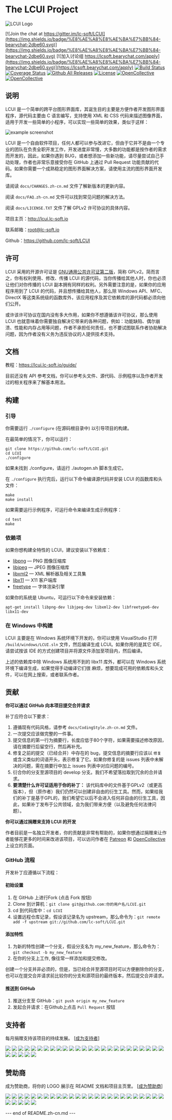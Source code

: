 # The LCUI Project

![LCUI Logo](https://lcui.lc-soft.io/static/images/lcui-logo-lg.png)

[![Join the chat at https://gitter.im/lc-soft/LCUI](https://img.shields.io/badge/%E8%AE%A8%E8%AE%BA%E7%BB%84-bearychat-2dbe60.svg)](https://img.shields.io/badge/%E8%AE%A8%E8%AE%BA%E7%BB%84-bearychat-2dbe60.svg)
[![加入讨论组 https://lcsoft.bearychat.com/apply](https://img.shields.io/badge/%E8%AE%A8%E8%AE%BA%E7%BB%84-bearychat-2dbe60.svg)](https://lcsoft.bearychat.com/apply)
[![Build Status](https://travis-ci.org/lc-soft/LCUI.png?branch=master)](https://travis-ci.org/lc-soft/LCUI)
[![Coverage Status](https://coveralls.io/repos/github/lc-soft/LCUI/badge.svg?branch=develop)](https://coveralls.io/github/lc-soft/LCUI?branch=develop)
[![Github All Releases](https://img.shields.io/github/downloads/lc-soft/LCUI/total.svg)](https://github.com/lc-soft/LCUI/releases)
[![License](https://img.shields.io/badge/license-GPLv2-blue.svg)](http://www.gnu.org/licenses/old-licenses/gpl-2.0.html)
[![OpenCollective](https://opencollective.com/lcui/backers/badge.svg)](#backers) 
[![OpenCollective](https://opencollective.com/lcui/sponsors/badge.svg)](#sponsors)

## 说明

LCUI 是一个简单的跨平台图形界面库，其诞生目的主要是方便作者开发图形界面程序，源代码主要由 C 语言编写，支持使用 XML 和 CSS 代码来描述图像界面，适用于开发一些简单的小程序，可以实现一些简单的效果，类似于这样：

![example screenshot](https://lcui.lc-soft.io/static/images/feature-screenshot-02.png)

LCUI 是一个自由软件项目，任何人都可以参与改进它，但由于它并不是由一个专业的团队在负责全职开发工作，开发进度非常慢，大多数的功能都是按作者的需求而开发的，因此，如果你遇到 BUG，或者想添加一些新功能，请尽量尝试自己手动处理，作者也非常乐意接受你在 GitHub 上通过 Pull Request 功能贡献的代码。如果你需要一个成熟稳定的图形界面解决方案，请使用主流的图形界面开发库。

请阅读 `docs/CHANGES.zh-cn.md` 文件了解新版本的更新内容。

阅读 `docs/FAQ.zh-cn.md` 文件可以找到常见问题的解决方法。

阅读 `docs/LICENSE.TXT`  文件了解 GPLv2 许可协议的具体内容。

项目主页：http://lcui.lc-soft.io

联系邮箱：root@lc-soft.io

Github：https://github.com/lc-soft/LCUI

## 许可

LCUI 采用的开源许可证是 [GNU通用公共许可证第二版](http://www.gnu.org/licenses/gpl-2.0.html)，简称 GPLv2。简而言之，你有权利使用、修改、传播 LCUI 的源代码，当你传播给其他人时，你也必须让他们对你传播的 LCUI 副本拥有同样的权利。另外需要注意的是，如果你的应用程序用到了 LCUI 的代码，并且想传播给其他人，那么除 Windows API、MFC、DirectX 等这类系统级的函数库外，该应用程序及其它依赖库的源代码都必须向他们公开。

或许该许可协议在国内没有多大作用，如果你不想遵循该许可协议，那么使用 LCUI 也就意味着你需要独自解决它带来的各种问题，例如：功能缺陷、偶尔崩溃、性能和内存占用等问题，作者不承担任何责任，也不要试图联系作者协助解决问题，因为作者没有义务为违反协议的人提供技术支持。

## 文档

教程：https://lcui.lc-soft.io/guide/

目前还没有 API 参考文档，你可以参考头文件、源代码、示例程序以及作者开发过的相关程序来了解基本用法。

## 构建

### 引导

你需要运行 `./configure` (在源码根目录中) 以引导项目的构建。

在最简单的情况下，你可以运行：

	git clone https://github.com/lc-soft/LCUI.git
	cd LCUI
	./configure

如果未找到 ./configure，请运行 ./autogen.sh 脚本生成它。

在 `./configure` 执行完后，运行以下命令编译源代码并安装 LCUI 的函数库和头文件：

	make
	make install

如果需要运行示例程序，可运行命令来编译生成示例程序：

	cd test
	make

### 依赖项

如果你想构建全特性的 LCUI，建议安装以下依赖库：

 * [libpng](http://www.libpng.org/pub/png/libpng.html) — PNG 图像压缩库
 * [libjpeg](http://www.ijg.org/) — JPEG 图像压缩库
 * [libxml2](http://xmlsoft.org/) — XML 解析器及相关工具集
 * [libx11](https://www.x.org/) — X11 客户端库
 * [freetype](https://www.freetype.org/) — 字体渲染引擎

如果你的系统是 Ubuntu，可运行以下命令来安装依赖：

	apt-get install libpng-dev libjpeg-dev libxml2-dev libfreetype6-dev libx11-dev


### 在 Windows 中构建

LCUI 主要是在 Windows 系统环境下开发的，你可以使用 VisualStudio 打开 `/build/windows/LCUI.sln` 文件，然后编译生成 LCUI。如果你用的是其它 IDE，请尝试按该 IDE 的方式创建项目并将源文件添加至项目内，然后编译。

上述的依赖库中除 Windows 系统用不到的 libx11 库外，都可以在 Windows 系统环境下编译生成，如果觉得手动编译它们很 麻烦，想要现成可用的依赖库和头文件，可以在网上搜索，或者联系作者。

## 贡献

**你可以通过 GitHub 向本项目提交合并请求**

补丁应符合以下要求：

1. 遵循现有代码风格，请参考 `docs/CodingStyle.zh-cn.md` 文件。
2. 一次提交应该做完整的一件事。
3. 提交信息的第一行为摘要行，长度应低于80个字符，如果需要描述修改原因，请在摘要行后留空行，然后再补充。
4. 修复之前的提交（已经合并）中存在的 bug，提交信息的摘要行应该以 `修复` 或含义类似的词语开头，表示修复了它。如果你修复的是 issues 列表中未解决的问题，需在摘要行中加上 issues 列表中对应问题的编号。
5. 衍合你的分支至源项目的 develop 分支。我们不希望落拉取到冗余的合并请求。
6. **要清楚什么许可证适用于你的补丁：** 该代码库中的文件基于GPLv2（或更高版本），但（原作者）我们仍然可以创建非自由的衍生工具。然而，如果给我们的补丁是基于GPL的，我们希望它以后不会进入任何非自由的衍生工具，因此，如果补丁发布于公共领域，会为我们带来方便（以及避免任何法律问题）。

**你可以通过捐赠来支持 LCUI 的开发**

作者目前是一名独立开发者，你的贡献是非常有帮助的，如果你想通过捐赠来让作者能够花更多的时间来改进该项目，可以访问作者在 [Patreon](https://www.patreon.com/lcsoft) 和 [OpenCollective](https://opencollective.com/lcui) 上设立的页面。
### GitHub 流程

开发补丁应遵循以下流程：

#### 初始设置

1. 在 GitHub 上进行Fork (点击 Fork 按钮)
2. Clone 到计算机：`git clone git@github.com:你的用户名/LCUI.git`
3. cd 到代码库中：`cd LCUI`
4. 设置远程仓库记录，假设该记录名为 upstream，那么命令为：`git remote add -f upstream git://github.com/lc-soft/LCUI.git`

#### 添加特性

1. 为新的特性创建一个分支，假设分支名为 my_new_feature，那么命令为：`git checkout -b my_new_feature`
2. 在你的分支上工作, 像往常一样添加和提交修改。

创建一个分支并非必须的，但是，当已经合并至源项目时可以方便删除你的分支，也可以在提交合并请求前比较你的分支和源项目的最终版本，然后提交合并请求。

#### 推送到 GitHub

1. 推送分支至 GitHub：`git push origin my_new_feature`
2. 发起合并请求：在Github上点击 `Pull Request` 按钮

## 支持者

每月捐赠支持该项目的持续发展。 [[成为支持者](https://opencollective.com/lcui#backer)]

<a href="https://opencollective.com/lcui/backer/0/website" target="_blank"><img src="https://opencollective.com/lcui/backer/0/avatar.svg"></a>
<a href="https://opencollective.com/lcui/backer/1/website" target="_blank"><img src="https://opencollective.com/lcui/backer/1/avatar.svg"></a>
<a href="https://opencollective.com/lcui/backer/2/website" target="_blank"><img src="https://opencollective.com/lcui/backer/2/avatar.svg"></a>
<a href="https://opencollective.com/lcui/backer/3/website" target="_blank"><img src="https://opencollective.com/lcui/backer/3/avatar.svg"></a>
<a href="https://opencollective.com/lcui/backer/4/website" target="_blank"><img src="https://opencollective.com/lcui/backer/4/avatar.svg"></a>
<a href="https://opencollective.com/lcui/backer/5/website" target="_blank"><img src="https://opencollective.com/lcui/backer/5/avatar.svg"></a>
<a href="https://opencollective.com/lcui/backer/6/website" target="_blank"><img src="https://opencollective.com/lcui/backer/6/avatar.svg"></a>
<a href="https://opencollective.com/lcui/backer/7/website" target="_blank"><img src="https://opencollective.com/lcui/backer/7/avatar.svg"></a>
<a href="https://opencollective.com/lcui/backer/8/website" target="_blank"><img src="https://opencollective.com/lcui/backer/8/avatar.svg"></a>
<a href="https://opencollective.com/lcui/backer/9/website" target="_blank"><img src="https://opencollective.com/lcui/backer/9/avatar.svg"></a>
<a href="https://opencollective.com/lcui/backer/10/website" target="_blank"><img src="https://opencollective.com/lcui/backer/10/avatar.svg"></a>
<a href="https://opencollective.com/lcui/backer/11/website" target="_blank"><img src="https://opencollective.com/lcui/backer/11/avatar.svg"></a>
<a href="https://opencollective.com/lcui/backer/12/website" target="_blank"><img src="https://opencollective.com/lcui/backer/12/avatar.svg"></a>
<a href="https://opencollective.com/lcui/backer/13/website" target="_blank"><img src="https://opencollective.com/lcui/backer/13/avatar.svg"></a>
<a href="https://opencollective.com/lcui/backer/14/website" target="_blank"><img src="https://opencollective.com/lcui/backer/14/avatar.svg"></a>
<a href="https://opencollective.com/lcui/backer/15/website" target="_blank"><img src="https://opencollective.com/lcui/backer/15/avatar.svg"></a>
<a href="https://opencollective.com/lcui/backer/16/website" target="_blank"><img src="https://opencollective.com/lcui/backer/16/avatar.svg"></a>
<a href="https://opencollective.com/lcui/backer/17/website" target="_blank"><img src="https://opencollective.com/lcui/backer/17/avatar.svg"></a>
<a href="https://opencollective.com/lcui/backer/18/website" target="_blank"><img src="https://opencollective.com/lcui/backer/18/avatar.svg"></a>
<a href="https://opencollective.com/lcui/backer/19/website" target="_blank"><img src="https://opencollective.com/lcui/backer/19/avatar.svg"></a>
<a href="https://opencollective.com/lcui/backer/20/website" target="_blank"><img src="https://opencollective.com/lcui/backer/20/avatar.svg"></a>
<a href="https://opencollective.com/lcui/backer/21/website" target="_blank"><img src="https://opencollective.com/lcui/backer/21/avatar.svg"></a>
<a href="https://opencollective.com/lcui/backer/22/website" target="_blank"><img src="https://opencollective.com/lcui/backer/22/avatar.svg"></a>
<a href="https://opencollective.com/lcui/backer/23/website" target="_blank"><img src="https://opencollective.com/lcui/backer/23/avatar.svg"></a>
<a href="https://opencollective.com/lcui/backer/24/website" target="_blank"><img src="https://opencollective.com/lcui/backer/24/avatar.svg"></a>
<a href="https://opencollective.com/lcui/backer/25/website" target="_blank"><img src="https://opencollective.com/lcui/backer/25/avatar.svg"></a>
<a href="https://opencollective.com/lcui/backer/26/website" target="_blank"><img src="https://opencollective.com/lcui/backer/26/avatar.svg"></a>
<a href="https://opencollective.com/lcui/backer/27/website" target="_blank"><img src="https://opencollective.com/lcui/backer/27/avatar.svg"></a>
<a href="https://opencollective.com/lcui/backer/28/website" target="_blank"><img src="https://opencollective.com/lcui/backer/28/avatar.svg"></a>
<a href="https://opencollective.com/lcui/backer/29/website" target="_blank"><img src="https://opencollective.com/lcui/backer/29/avatar.svg"></a>

## 赞助商

成为赞助商，将你的 LOGO 展示在 README 文档和项目主页里。 [[成为赞助商](https://opencollective.com/lcui#sponsor)]

<a href="https://opencollective.com/lcui/sponsor/0/website" target="_blank"><img src="https://opencollective.com/lcui/sponsor/0/avatar.svg"></a>
<a href="https://opencollective.com/lcui/sponsor/1/website" target="_blank"><img src="https://opencollective.com/lcui/sponsor/1/avatar.svg"></a>
<a href="https://opencollective.com/lcui/sponsor/2/website" target="_blank"><img src="https://opencollective.com/lcui/sponsor/2/avatar.svg"></a>
<a href="https://opencollective.com/lcui/sponsor/3/website" target="_blank"><img src="https://opencollective.com/lcui/sponsor/3/avatar.svg"></a>
<a href="https://opencollective.com/lcui/sponsor/4/website" target="_blank"><img src="https://opencollective.com/lcui/sponsor/4/avatar.svg"></a>
<a href="https://opencollective.com/lcui/sponsor/5/website" target="_blank"><img src="https://opencollective.com/lcui/sponsor/5/avatar.svg"></a>
<a href="https://opencollective.com/lcui/sponsor/6/website" target="_blank"><img src="https://opencollective.com/lcui/sponsor/6/avatar.svg"></a>
<a href="https://opencollective.com/lcui/sponsor/7/website" target="_blank"><img src="https://opencollective.com/lcui/sponsor/7/avatar.svg"></a>
<a href="https://opencollective.com/lcui/sponsor/8/website" target="_blank"><img src="https://opencollective.com/lcui/sponsor/8/avatar.svg"></a>
<a href="https://opencollective.com/lcui/sponsor/9/website" target="_blank"><img src="https://opencollective.com/lcui/sponsor/9/avatar.svg"></a>
<a href="https://opencollective.com/lcui/sponsor/10/website" target="_blank"><img src="https://opencollective.com/lcui/sponsor/10/avatar.svg"></a>
<a href="https://opencollective.com/lcui/sponsor/11/website" target="_blank"><img src="https://opencollective.com/lcui/sponsor/11/avatar.svg"></a>
<a href="https://opencollective.com/lcui/sponsor/12/website" target="_blank"><img src="https://opencollective.com/lcui/sponsor/12/avatar.svg"></a>
<a href="https://opencollective.com/lcui/sponsor/13/website" target="_blank"><img src="https://opencollective.com/lcui/sponsor/13/avatar.svg"></a>
<a href="https://opencollective.com/lcui/sponsor/14/website" target="_blank"><img src="https://opencollective.com/lcui/sponsor/14/avatar.svg"></a>
<a href="https://opencollective.com/lcui/sponsor/15/website" target="_blank"><img src="https://opencollective.com/lcui/sponsor/15/avatar.svg"></a>
<a href="https://opencollective.com/lcui/sponsor/16/website" target="_blank"><img src="https://opencollective.com/lcui/sponsor/16/avatar.svg"></a>
<a href="https://opencollective.com/lcui/sponsor/17/website" target="_blank"><img src="https://opencollective.com/lcui/sponsor/17/avatar.svg"></a>
<a href="https://opencollective.com/lcui/sponsor/18/website" target="_blank"><img src="https://opencollective.com/lcui/sponsor/18/avatar.svg"></a>
<a href="https://opencollective.com/lcui/sponsor/19/website" target="_blank"><img src="https://opencollective.com/lcui/sponsor/19/avatar.svg"></a>
<a href="https://opencollective.com/lcui/sponsor/20/website" target="_blank"><img src="https://opencollective.com/lcui/sponsor/20/avatar.svg"></a>
<a href="https://opencollective.com/lcui/sponsor/21/website" target="_blank"><img src="https://opencollective.com/lcui/sponsor/21/avatar.svg"></a>
<a href="https://opencollective.com/lcui/sponsor/22/website" target="_blank"><img src="https://opencollective.com/lcui/sponsor/22/avatar.svg"></a>
<a href="https://opencollective.com/lcui/sponsor/23/website" target="_blank"><img src="https://opencollective.com/lcui/sponsor/23/avatar.svg"></a>
<a href="https://opencollective.com/lcui/sponsor/24/website" target="_blank"><img src="https://opencollective.com/lcui/sponsor/24/avatar.svg"></a>
<a href="https://opencollective.com/lcui/sponsor/25/website" target="_blank"><img src="https://opencollective.com/lcui/sponsor/25/avatar.svg"></a>
<a href="https://opencollective.com/lcui/sponsor/26/website" target="_blank"><img src="https://opencollective.com/lcui/sponsor/26/avatar.svg"></a>
<a href="https://opencollective.com/lcui/sponsor/27/website" target="_blank"><img src="https://opencollective.com/lcui/sponsor/27/avatar.svg"></a>
<a href="https://opencollective.com/lcui/sponsor/28/website" target="_blank"><img src="https://opencollective.com/lcui/sponsor/28/avatar.svg"></a>
<a href="https://opencollective.com/lcui/sponsor/29/website" target="_blank"><img src="https://opencollective.com/lcui/sponsor/29/avatar.svg"></a>

--- end of README.zh-cn.md ---
